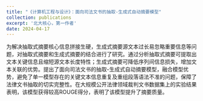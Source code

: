 ```yaml
---
title: "《计算机工程与设计》：面向司法文书的抽取-生成式自动摘要模型"
collection: publications
excerpt: '北大核心，第一作者'
date: 2024-04-17
---
```


为解决抽取式摘要核心信息拼接生硬，生成式摘要源文本过长易忽略重要信息等问题，对抽取式摘要和生成式摘要的结合进行了研究。通过分析抽取式摘要可提取出文本关键信息且缩短源文本长度特性；生成式摘要可降低序列间信息损失，增加文本关联的优势。提出了面向司法文书的抽取-生成式自动摘要模型，融合模型优势，避免了单一模型存在的关键文本信息重复及重组段落语法不准的问题，保障了法律文书抽取的切实完整性。在大规模公开法律领域裁判文书数据集上的实验结果表明，该模型获得较高ROUGE得分，表明了该模型提升了摘要质量。


